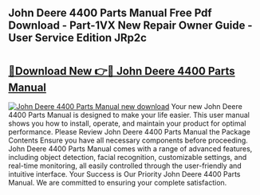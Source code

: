 ## John Deere 4400 Parts Manual Free Pdf Download - Part-1VX New Repair Owner Guide - User Service Edition JRp2c

# <h2><a href="http://bc95818.oget.top/?id=John+Deere+4400+Parts+Manual">🔗Download New 👉🔴 John Deere 4400 Parts Manual</a></h2>

[![John Deere 4400 Parts Manual new download](https://i.imgur.com/5g1atiW.png)](http://bc95818.oget.top/?id=John+Deere+4400+Parts+Manual)
Your new John Deere 4400 Parts Manual is designed to make your life easier. This user manual shows you how to install, operate, and maintain your product for optimal performance. Please Review John Deere 4400 Parts Manual the Package Contents Ensure you have all necessary components before proceeding. John Deere 4400 Parts Manual comes with a range of advanced features, including object detection, facial recognition, customizable settings, and real-time monitoring, all easily controlled through the user-friendly and intuitive interface. Your Success is Our Priority John Deere 4400 Parts Manual. We are committed to ensuring your complete satisfaction.
